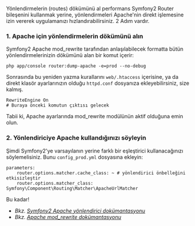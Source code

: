 Yönlendirmelerin (routes) dökümünü al
performans
Symfony2 Router bileşenini kullanmak yerine, yönlendirmeleri Apache'nin direkt işlemesine izin vererek uygulamanızı hızlandırabilirsiniz. 2 Adım vardır.

### 1. Apache için yönlendirmelerin dökümünü alın
Symfony2 Apache mod_rewrite tarafından anlaşılabilecek formatta bütün yönlendirmelerinizin dökümünü alan bir komut içerir:

    php app/console router:dump-apache -e=prod --no-debug

Sonrasında bu yeniden yazma kurallarını `web/.htaccess` içerisine, ya da direkt klasör ayarlarınızın olduğu `httpd.conf` dosyanıza ekleyebilirsiniz, size kalmış.

    RewriteEngine On
    # Buraya önceki komutun çıktısı gelecek

Tabii ki, Apache ayarlarında mod_rewrite modülünün aktif olduğuna emin olun.

### 2. Yönlendiriciye Apache kullandığınızı söyleyin
Şimdi Symfony2'ye varsayılanın yerine farklı bir eşleştirici kullanacağınızı söylemelisiniz. Bunu `config_prod.yml` dosyasına ekleyin:

    parameters:
        router.options.matcher.cache_class: ~ # yönlendirici önbelleğini etkisizleştir
        router.options.matcher_class: Symfony\Component\Routing\Matcher\ApacheUrlMatcher

Bu kadar!

* _Bkz. [Symfony2 Apache yönlendirici dokümantasyonu](http://symfony.com/doc/current/cookbook/configuration/apache_router.html)_
* _Bkz. [Apache mod_rewrite dokümantasyonu](http://httpd.apache.org/docs/current/rewrite)_